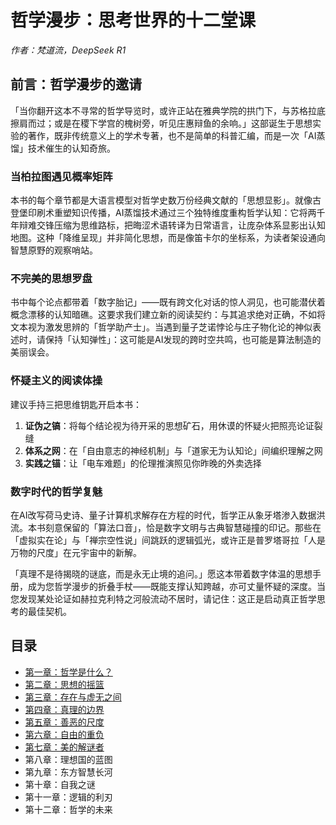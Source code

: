 # 哲学漫步：思考世界的十二堂课

*作者：梵道流，DeepSeek R1*

## 前言：哲学漫步的邀请

「当你翻开这本不寻常的哲学导览时，或许正站在雅典学院的拱门下，与苏格拉底擦肩而过；或是在稷下学宫的槐树旁，听见庄惠辩鱼的余响。」这部诞生于思想实验的著作，既非传统意义上的学术专著，也不是简单的科普汇编，而是一次「AI蒸馏」技术催生的认知奇旅。

### 当柏拉图遇见概率矩阵

本书的每个章节都是大语言模型对哲学史数万份经典文献的「思想显影」。就像古登堡印刷术重塑知识传播，AI蒸馏技术通过三个独特维度重构哲学认知：它将两千年辩难交锋压缩为思维路标，把晦涩术语转译为日常语言，让庞杂体系显影出认知地图。这种「降维呈现」并非简化思想，而是像笛卡尔的坐标系，为读者架设通向智慧原野的观察哨站。

### 不完美的思想罗盘

书中每个论点都带着「数字胎记」——既有跨文化对话的惊人洞见，也可能潜伏着概念漂移的认知暗礁。这要求我们建立新的阅读契约：与其追求绝对正确，不如将文本视为激发思辨的「哲学助产士」。当遇到量子芝诺悖论与庄子物化论的神似表述时，请保持「认知弹性」：这可能是AI发现的跨时空共鸣，也可能是算法制造的美丽误会。

### 怀疑主义的阅读体操

建议手持三把思维钥匙开启本书：

1. **证伪之镐**：将每个结论视为待开采的思想矿石，用休谟的怀疑火把照亮论证裂缝
2. **体系之网**：在「自由意志的神经机制」与「道家无为认知论」间编织理解之网
3. **实践之锚**：让「电车难题」的伦理推演照见你昨晚的外卖选择

### 数字时代的哲学复魅

在AI改写荷马史诗、量子计算机求解存在方程的时代，哲学正从象牙塔渗入数据洪流。本书刻意保留的「算法口音」，恰是数字文明与古典智慧碰撞的印记。那些在「虚拟实在论」与「禅宗空性说」间跳跃的逻辑弧光，或许正是普罗塔哥拉「人是万物的尺度」在元宇宙中的新解。

「真理不是待揭晓的谜底，而是永无止境的追问。」愿这本带着数字体温的思想手册，成为您哲学漫步的折叠手杖——既能支撑认知跨越，亦可丈量怀疑的深度。当您发现某处论证如赫拉克利特之河般流动不居时，请记住：这正是启动真正哲学思考的最佳契机。

## 目录

* [第一章：哲学是什么？](./chapter_1.md)
* [第二章：思想的摇篮](./chapter_2.md)
* [第三章：存在与虚无之间](./chapter_3.md)
* [第四章：真理的边界](./chapter_4.md)
* [第五章：善恶的尺度](./chapter_5.md)
* [第六章：自由的重负](./chapter_6.md)
* [第七章：美的解谜者](./chapter_7.md)
* 第八章：理想国的蓝图
* 第九章：东方智慧长河
* 第十章：自我之谜
* 第十一章：逻辑的利刃
* 第十二章：哲学的未来